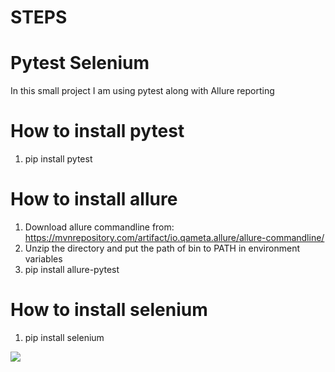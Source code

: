 # STEPS

# Pytest Selenium
In this small project I am using pytest along with Allure reporting

# How to install pytest
1. pip install pytest

# How to install allure
1. Download allure commandline from: https://mvnrepository.com/artifact/io.qameta.allure/allure-commandline/
2. Unzip the directory and put the path of bin to PATH in environment variables
3. pip install allure-pytest

# How to install selenium
1. pip install selenium


[![](https://markdown-videos.deta.dev/youtube/8kDgQ3BQirg)](https://youtu.be/8kDgQ3BQirg)
